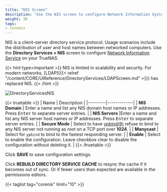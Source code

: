 ```yaml
---
title: "NIS Screen"
description: "Use the NIS screen to configure Network Information System (NIS) on TrueNAS CORE."
weight: 30
tags:
- corenis
---
```


NIS is a client–server directory service protocol. Usage scenarios include the distribution of user and host names between networked computers. 
Use the **Directory Services > NIS** screen to configure [Network Information Service](https://www.oreilly.com/library/view/practical-unix-and/0596003234/ch14s01.html) on your TrueNAS.  

{{< hint type=important >}}
NIS is limited in scalability and security.
For modern networks, [LDAP]({{< relref "/content/CORE/UIReference/DirectoryServices/LDAPScreen.md" >}}) has replaced NIS.
{{< /hint >}}

![DirectoryServicesNIS](/images/CORE/12.0/DirectoryServicesNIS.png)

{{< truetable >}}
| Name | Description |
|---------|-------------|
| **NIS Domain** | Enter a name and list any NIS domain host names or IP addresses. Press <kbd>Enter</kbd> to separate server entries. |
| **NIS Servers** |Enter a name and list any NIS server host names or IP addresses. Press <kbd>Enter</kbd> to separate server entries. |
| **Secure Mode** | Select to have [ypbind(8)](https://www.freebsd.org/cgi/man.cgi?query=ypbind) refuse to bind to any NIS server not running as *root* on a TCP port over **1024**. |
| **Manycast** | Select for `ypbind` to bind to the fastest responding server. |
| **Enable** | Select to enable the configuration. Leave checkbox clear to disable the configuration without deleting it. |
{{< /truetable >}}

Click **SAVE** to save configuration settings.

Click **REBUILD DIRECTORY SERVICE CACHE** to resync the cache if it becomes out of sync. Or if fewer users than expected are available in the permissions editors. 

{{< taglist tag="corenis" limit="10" >}}